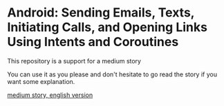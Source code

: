 # Android: Sending Emails, Texts, Initiating Calls, and Opening Links Using Intents and Coroutines

This repository is a support for a medium story

You can use it as you please and don't hesitate to go read the story if you want some explanation.

[medium story, english version](https://medium.com/itnext/android-sending-emails-texts-initiating-calls-and-opening-links-using-intents-and-coroutines-780d9fdf360b) 


